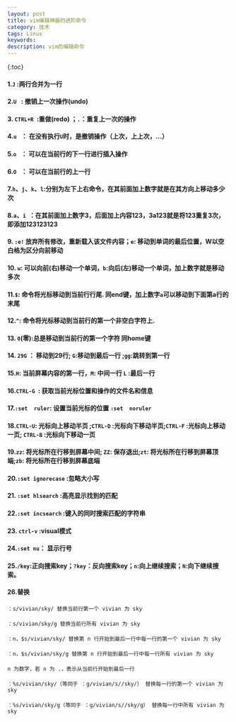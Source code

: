 ```yaml
---
layout: post
title: vim编辑神器的进阶命令
category: 技术
tags: Linux
keywords: 
description: vim的编辑命令
---
```


{:toc}

#### 1.`J` :两行合并为一行

#### 2.`U ` : 撤销上一次操作(undo)

#### 3. `CTRL+R `:重做(redo) ；`.`：重复上一次的操作

#### 4.`u ` ： 在没有执行`U`时，是撤销操作（上次，上上次，...）

#### 5.`o ` ： 可以在当前行的下一行进行插入操作

#### 6.`O ` ： 可以在当前行的上一行

#### 7.`h`、`j`、`k`、`l`:分别为左下上右命令，在其前面加上数字就是在其方向上移动多少次

#### 8.`a`、`i `：在其前面加上数字3，后面加上内容123，3a123就是将123重复3次，即添加123123123

#### 9. `:e!` 放弃所有修改，重新载入该文件内容；`e`: 移动到单词的最后位置，W以空白格为区分向前移动

#### 10. `w`: 可以向前(右)移动一个单词，`b`:向后(左)移动一个单词，加上数字就是移动多次

#### 11.`$`: 命令将光标移动到当前行行尾. 同end键，加上数字`a`可以移动到下面第a行的末尾

#### 12.`^`: 命令将光标移动到当前行的第一个非空白字符上.

#### 13. `0`(零):总是移动到当前行的第一个字符 同home键

#### 14. `29G`  ：  移动到29行; `G`:移动到最后一行 ;`gg`:跳转到第一行

#### 15.`H`: 当前屏幕内容的第一行，`M`: 中间一行 `L` :最后一行

#### 16.`CTRL-G `: 获取当前光标位置和操作的文件名和信息

#### 17.`:set  ruler`: 设置当前光标的位置  `:set  noruler`

#### 18.`CTRL-U`: 光标向上移动半页 ;`CTRL-D` :光标向下移动半页;`CTRL-F` :光标向上移动一页; `CTRL-B` :光标向下移动一页

#### 19.`zz`: 将光标所在行移到屏幕中间; `ZZ`: 保存退出;`zt`: 将光标所在行移到屏幕顶端;`zb`: 将光标所在行移到屏幕底端

#### 20.`:set ignorecase` :忽略大小写

#### 21. `:set hlsearch` :高亮显示找到的匹配

#### 22.`:set incsearch` :键入的同时搜索匹配的字符串


#### 23. `ctrl-v` :visual模式

#### 24.`:set nu`： 显示行号

#### 25.`/key`:正向搜索key；`?key`：反向搜索key；`n`:向上继续搜索；`N`:向下继续搜索。

#### 26.替换

```
：s/vivian/sky/ 替换当前行第一个 vivian 为 sky 
　 
：s/vivian/sky/g 替换当前行所有 vivian 为 sky 
　 
：n，$s/vivian/sky/ 替换第 n 行开始到最后一行中每一行的第一个 vivian 为 sky 
　 
：n，$s/vivian/sky/g 替换第 n 行开始到最后一行中每一行所有 vivian 为 sky 
　 
n 为数字，若 n 为 .，表示从当前行开始到最后一行 
　 
：%s/vivian/sky/（等同于 ：g/vivian/s//sky/） 替换每一行的第一个 vivian 为 sky 
　 
：%s/vivian/sky/g（等同于 ：g/vivian/s//sky/g） 替换每一行中所有 vivian 为 sky 
```




